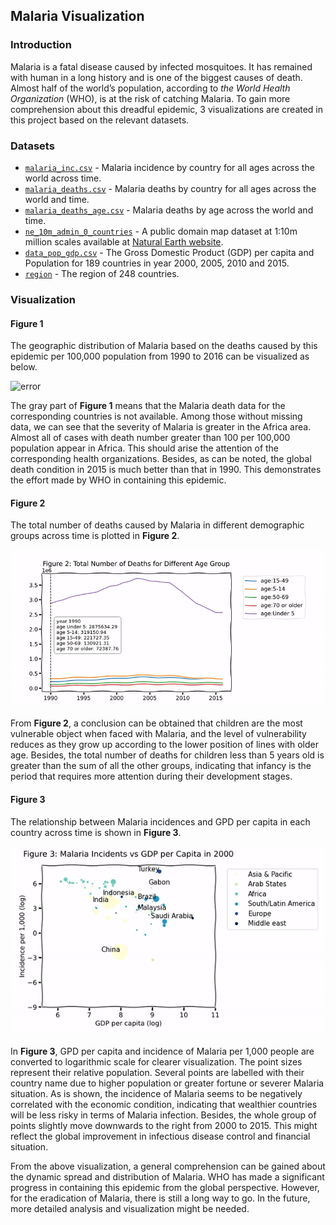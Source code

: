 ## Malaria Visualization

### Introduction

Malaria is a fatal disease caused by infected mosquitoes. It has remained with human in a long history and is one of the biggest causes of death. Almost half of the world’s population, according to *the World Health Organization* (WHO), is at the risk of catching Malaria. To gain more comprehension about this dreadful epidemic, 3 visualizations are created in this project based on the relevant datasets.

### Datasets

* [`malaria_inc.csv`](./Data/malaria_inc.csv) - Malaria incidence by country for all ages across the world across time.  
* [`malaria_deaths.csv`](./Data/malaria_deaths.csv) - Malaria deaths by country for all ages across the world and time.  
* [`malaria_deaths_age.csv`](./Data/malaria_deaths_age.csv) - Malaria deaths by age across the world and time.  
* [`ne_10m_admin_0_countries`](./Data/ne_10m_admin_0_countries) - A public domain map dataset at 1:10m million scales available at [Natural Earth website](https://www.naturalearthdata.com/).  
* [`data_pop_gdp.csv`](./Data/data_pop_gdp.csv) - The Gross Domestic Product (GDP) per capita and Population for 189 countries in year 2000, 2005, 2010 and 2015.  
* [`region`](./Data/region.csv) - The region of 248 countries.

### Visualization

#### Figure 1

The geographic distribution of Malaria based on the deaths caused by this epidemic per 100,000 population from 1990 to 2016 can be visualized as below.

![error](/Gif/map_animation.gif)

The gray part of **Figure 1** means that the Malaria death data for the corresponding countries is not available. Among those without missing data, we can see that the severity of Malaria is greater in the Africa area. Almost all of cases with death number greater than 100 per 100,000 population appear in Africa. This should arise the attention of the corresponding health organizations. Besides, as can be noted, the global death condition in 2015 is much better than that in 1990. This demonstrates the effort made by WHO in containing this epidemic.

#### Figure 2

The total number of deaths caused by Malaria in different demographic groups across time is plotted in **Figure 2**.

![error](/Gif/line_animation.gif)

From **Figure 2**, a conclusion can be obtained that children are the most vulnerable object when faced with Malaria, and the level of vulnerability reduces as they grow up according to the lower position of lines with older age. Besides, the total number of deaths for children less than 5 years old is greater than the sum of all the other groups, indicating that infancy is the period that requires more attention during their development stages.

#### Figure 3

The relationship between Malaria incidences and GPD per capita in each country across time is shown in **Figure 3**.

![error](/Gif/scatter_animation.gif)

In **Figure 3**, GPD per capita and incidence of Malaria per 1,000 people are converted to logarithmic scale for clearer visualization. The point sizes represent their relative population. Several points are labelled with their country name due to higher population or greater fortune or severer Malaria situation. As is shown, the incidence of Malaria seems to be negatively correlated with the economic condition, indicating that wealthier countries will be less risky in terms of Malaria infection. Besides, the whole group of points slightly move downwards to the right from 2000 to 2015. This might reflect the global improvement in infectious disease control and financial situation.

From the above visualization, a general comprehension can be gained about the dynamic spread and distribution of Malaria. WHO has made a significant progress in containing this epidemic from the global perspective. However, for the eradication of Malaria, there is still a long way to go. In the future, more detailed analysis and visualization might be needed.
